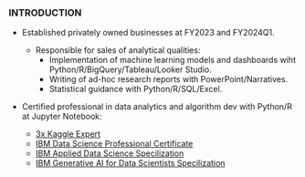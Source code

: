 ### INTRODUCTION
* Established privately owned businesses at FY2023 and FY2024Q1.
  * Responsible for sales of analytical qualities:
    * Implementation of machine learning models and dashboards wiht Python/R/BigQuery/Tableau/Looker Studio.
    * Writing of ad-hoc research reports with PowerPoint/Narratives.
    * Statistical guidance with Python/R/SQL/Excel.
  
* Certified professional in data analytics and algorithm dev with Python/R at Jupyter Notebook:
  * [3x Kaggle Expert](https://github.com/Satoru-Shibata-JPN/Kaggle/blob/main/Evidence_3x_Kaggle_Expert.pdf)
  * [IBM Data Science Professional Certificate](https://www.credly.com/badges/c401bae6-9e5c-4071-8301-871a4283e4b2)
  * [IBM Applied Data Science Specilization](https://www.coursera.org/account/accomplishments/specialization/UYB8WV8FQDSH)
  * [IBM Generative AI for Data Scientists Specilization](https://www.coursera.org/account/accomplishments/specialization/EQMNLGETBUM3)
